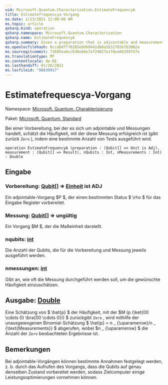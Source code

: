 ```yaml
---
uid: Microsoft.Quantum.Characterization.EstimateFrequencyA
title: Estimatefrequescya-Vorgang
ms.date: 1/23/2021 12:00:00 AM
ms.topic: article
qsharp.kind: operation
qsharp.namespace: Microsoft.Quantum.Characterization
qsharp.name: EstimateFrequencyA
qsharp.summary: Given a preparation that is adjointable and measurement, estimates the frequency with which that measurement succeeds (returns `Zero`) by performing a given number of trials.
ms.openlocfilehash: 6cca8dff70283e0d69441db8a5b31fb5bfb3082a
ms.sourcegitcommit: 71605ea9cc630e84e7ef29027e1f0ea06299747e
ms.translationtype: MT
ms.contentlocale: de-DE
ms.lasthandoff: 01/26/2021
ms.locfileid: "98839917"
---
```

# <a name="estimatefrequencya-operation"></a>Estimatefrequescya-Vorgang

Namespace: [Microsoft. Quantum. Charakterisierung](xref:Microsoft.Quantum.Characterization)

Paket: [Microsoft. Quantum. Standard](https://nuget.org/packages/Microsoft.Quantum.Standard)


Bei einer Vorbereitung, bei der es sich um adjointable und Messungen handelt, schätzt die Häufigkeit, mit der diese Messung erfolgreich ist (gibt zurück `Zero` ), indem eine bestimmte Anzahl von Tests ausgeführt wird.

```qsharp
operation EstimateFrequencyA (preparation : (Qubit[] => Unit is Adj), measurement : (Qubit[] => Result), nQubits : Int, nMeasurements : Int) : Double
```


## <a name="input"></a>Eingabe

### <a name="preparation--qubit--unit--is-adj"></a>Vorbereitung: [Qubit](xref:microsoft.quantum.lang-ref.qubit)[] => [Einheit](xref:microsoft.quantum.lang-ref.unit)  ist ADJ

Ein adjointable-Vorgang $P $, der einen bestimmten Status $ \rho $ für das Eingabe Register vorbereitet.


### <a name="measurement--qubit--__invalidresult__"></a>Messung: [Qubit](xref:microsoft.quantum.lang-ref.qubit)[] => __ungültig <Result>__ 

Ein Vorgang $M $, der die Maßeinheit darstellt.


### <a name="nqubits--int"></a>nqubits: [int](xref:microsoft.quantum.lang-ref.int)

Die Anzahl der Qubits, die für die Vorbereitung und Messung jeweils ausgeführt werden.


### <a name="nmeasurements--int"></a>nmessungen: [int](xref:microsoft.quantum.lang-ref.int)

Gibt an, wie oft die Messung durchgeführt werden soll, um die gewünschte Häufigkeit einzuschätzen.



## <a name="output--double"></a>Ausgabe: [Double](xref:microsoft.quantum.lang-ref.double)

Eine Schätzung von $ \hat{p} $ der Häufigkeit, mit der $M (p (\ket{00 \cdots 0} \bra{00 \cdots 0})) $ zurückgibt `Zero` , wird mithilfe der unausgewogenen Binomial-Schätzung $ \hat{p} = n \_ {\uparamerow}/n \_ {\text{Measurements}} $ abgerufen, wobei $n \_ {\uparamerow} $ die Anzahl der `Zero` beobachteten Ergebnisse ist.

## <a name="remarks"></a>Bemerkungen

Bei adjointable-Vorgängen können bestimmte Annahmen festgelegt werden, z. b. durch das Aufrufen des Vorgangs, dass die Qubits auf genau denselben Zustand vorbereitet werden, sodass Zielcomputer einige Leistungsoptimierungen vornehmen können.